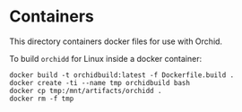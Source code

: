 # Containers

This directory containers docker files for use with Orchid.

To build `orchidd` for Linux inside a docker container:

```
docker build -t orchidbuild:latest -f Dockerfile.build .
docker create -ti --name tmp orchidbuild bash
docker cp tmp:/mnt/artifacts/orchidd .
docker rm -f tmp
```

